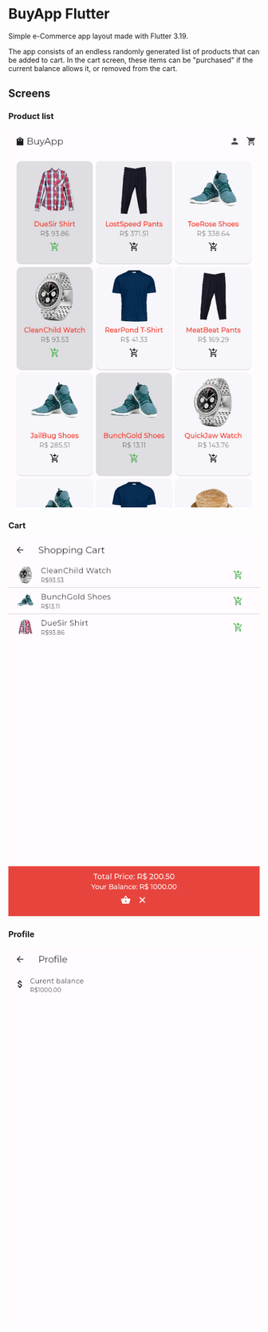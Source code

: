 # BuyApp Flutter
Simple e-Commerce app layout made with Flutter 3.19.

The app consists of an endless randomly generated list of products that can be added to cart. In the cart screen, these items can be "purchased" if the current balance allows it, or removed from the cart.

## Screens
### Product list
![Landing page screenshot](https://raw.githubusercontent.com/wendellavila/buyapp_flutter/main/screenshots/products.png)
### Cart
![Home page screenshot](https://raw.githubusercontent.com/wendellavila/buyapp_flutter/main/screenshots/cart.png)
### Profile
![Report page screenshot](https://raw.githubusercontent.com/wendellavila/buyapp_flutter/main/screenshots/profile.png)